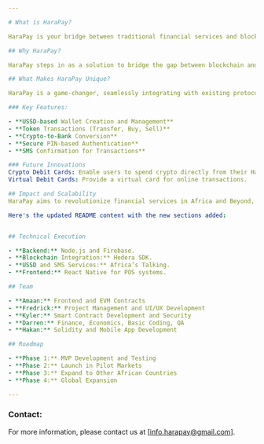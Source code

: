 ```yaml
---

# What is HaraPay? 

HaraPay is your bridge between traditional financial services and blockchain technology, tailored specifically for Africa. Conducting crypto transactions in regions with limited internet access can be challenging, and HaraPay addresses this by enabling seamless and secure transactions via USSD, eliminating the dependency on internet connectivity.

## Why HaraPay?

HaraPay steps in as a solution to bridge the gap between blockchain and traditional financial systems. It empowers users to interact with cryptocurrencies and fiat seamlessly, even in areas with limited internet access. HaraPay integrates with existing financial tools, allowing users to conduct financial transactions, including buying crypto, transferring funds, and making deposits, all from a basic mobile phone.

## What Makes HaraPay Unique?

HaraPay is a game-changer, seamlessly integrating with existing protocols and tools to offer a straightforward and user-friendly interface for cryptocurrency and fiat transactions. Instead of navigating multiple platforms to perform a single transaction, HaraPay provides an all-in-one solution. With HaraPay, managing your finances becomes as simple as dialing a short code on your mobile device.

### Key Features:

- **USSD-based Wallet Creation and Management** 
- **Token Transactions (Transfer, Buy, Sell)** 
- **Crypto-to-Bank Conversion** 
- **Secure PIN-based Authentication** 
- **SMS Confirmation for Transactions** 

### Future Innovations
Crypto Debit Cards: Enable users to spend crypto directly from their HaraPay wallets.
Virtual Debit Cards: Provide a virtual card for online transactions.

## Impact and Scalability
HaraPay aims to revolutionize financial services in Africa and Beyond, providing financial inclusion for millions of unbanked individuals and empowering local businesses, thereby contributing to economic growth.

Here's the updated README content with the new sections added:


## Technical Execution

- **Backend:** Node.js and Firebase.
- **Blockchain Integration:** Hedera SDK.
- **USSD and SMS Services:** Africa’s Talking.
- **Frontend:** React Native for POS systems.

## Team

- **Amaan:** Frontend and EVM Contracts
- **Fredrick:** Project Management and UI/UX Development
- **Kyler:** Smart Contract Development and Security
- **Darren:** Finance, Economics, Basic Coding, QA
- **Hakan:** Solidity and Mobile App Development

## Roadmap

- **Phase 1:** MVP Development and Testing
- **Phase 2:** Launch in Pilot Markets
- **Phase 3:** Expand to Other African Countries
- **Phase 4:** Global Expansion

---
```

### Contact:
For more information, please contact us at [info.harapay@gmail.com].

